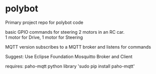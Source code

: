 # polybot
Primary project repo for polybot code

basic GPIO commands for steering 2 motors in an RC car.  
1 motor for Drive, 1 motor for Steering

MQTT version subscribes to a MQTT broker and listens for commands

Suggest:
Use Eclipse Foundation Mosquitto Broker and Client

requires:  paho-mqtt python library
'sudo pip install paho-mqtt'

